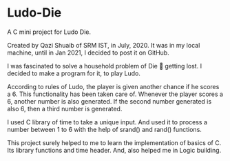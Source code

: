 # Ludo-Die
A C mini project for Ludo Die.

Created by Qazi Shuaib of SRM IST, in July, 2020.
It was in my local machine, until in Jan 2021, I decided to post it on GitHub.

I was fascinated to solve a household problem of Die 🎲 getting lost.
I decided to make a program for it, to play Ludo.

According to rules of Ludo, the player is given another chance if he scores a 6.
This functionality has been taken care of. 
Whenever the player scores a 6, another number is also generated.
If the second number generated is also 6, then a third number is generated.

I used C library of time to take a unique input.
And used it to process a number between 1 to 6 with the help of srand() and rand() functions.

This project surely helped to me to learn the implementation of basics of C.
Its library functions and time header.
And, also helped me in Logic building.
